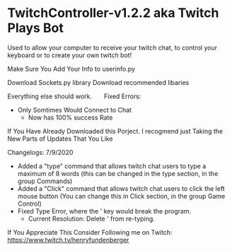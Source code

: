 # TwitchController-v1.2.2 aka Twitch Plays Bot
Used to allow your computer to receive your twitch chat, to control your keyboard or to create your own twitch bot!


Make Sure You Add Your Info to userinfo.py

Download Sockets.py library
Download recommended libaries 

Everything else should work. 
 ‍ 
  ‍ 
   ‍ 
    ‍ 
     ‍ 
      ‍ 
Fixed Errors:
- Only Somtimes Would Connect to Chat
  - Now has 100% success Rate

If You Have Already Downloaded this Porject. I recogmend just Taking the New Parts of Updates That You Like





Changelogs:
7/9/2020
  - Added a "type" command that allows twitch chat users to type a maximum of 8 words (this can be changed in the type section, in the group Commands)
  - Added a "Click" command that allows twitch chat users to click the left mouse button (You can change this in Click section, in the group Game Control)
  - Fixed Type Error, where the ' key would break the program.
    - Current Resolution: Delete ' from re-typing. 

If You Appreciate This Consider Following me on Twitch: https://www.twitch.tv/henryfundenberger
